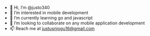 - 👋 Hi, I’m @justo340
- 👀 I’m interested in mobile development
- 🌱 I’m currently learning go and javascript
- 💞️ I’m looking to collaborate on any mobile application development
- 📫 Reach me at justusnjogu16@gmail.com

<!---
justo340/justo340 is a ✨ special ✨ repository because its `README.md` (this file) appears on your GitHub profile.
You can click the Preview link to take a look at your changes.
--->
